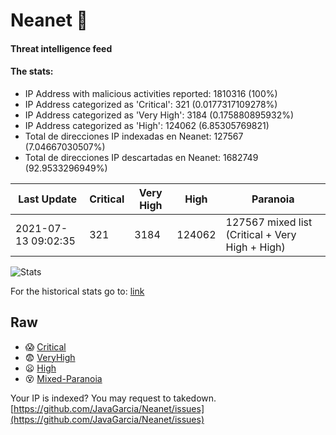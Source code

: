 # Neanet :hocho:
#### Threat intelligence feed
#### The stats:

- IP Address with malicious activities reported: 1810316 (100%)
- IP Address categorized as 'Critical':  321 (0.0177317109278%)
- IP Address categorized as 'Very High':  3184 (0.175880895932%)
- IP Address categorized as 'High':  124062 (6.85305769821)
- Total de direcciones IP indexadas en Neanet:  127567 (7.04667030507%)
- Total de direcciones IP descartadas en Neanet:  1682749 (92.9533296949%)

| Last Update | Critical | Very High | High | Paranoia |
| --- | --- | --- | --- | --- |
| 2021-07-13 09:02:35 | 321 | 3184 | 124062 | 127567 mixed list (Critical + Very High + High)|

![Stats](https://docs.google.com/spreadsheets/d/e/2PACX-1vSnaNMIXVabIpDJjufMlzH7poXnshF3mgd8Is1g9ytUEzVsP5my4Trn8f-xkoLLQ38xpL3HtmUexLo6/pubchart?oid=501124687&format=image)

For the historical stats go to: [link](/stats.csv)
## Raw
- :scream: [Critical](https://raw.githubusercontent.com/JavaGarcia/Neanet/master/blacklists/neanet_critical.txt)
- :fearful: [VeryHigh](https://raw.githubusercontent.com/JavaGarcia/Neanet/master/blacklists/neanet_veryHigh.txtt)
- :frowning: [High](https://raw.githubusercontent.com/JavaGarcia/Neanet/master/blacklists/neanet_high.txt)
- :dizzy_face: [Mixed-Paranoia](https://raw.githubusercontent.com/JavaGarcia/Neanet/master/blacklists/neanet_all.txt)


Your IP is indexed? You may request to takedown. [https://github.com/JavaGarcia/Neanet/issues](https://github.com/JavaGarcia/Neanet/issues)






























































































































































































































































































































































































































































































































































































































































































































































































































































































































































































































































































































































































































































































































































































































































































































































































































































































































































































































































































































































































































































































































































































































































































































































































































































































































































































































































































































































































































































































































































































































































































































































































































































































































































































































































































































































































































































































































































































































































































































































































































































































































































































































































































































































































































































































































































































































































































































































































































































































































































































































































































































































































































































































































































































































































































































































































































































































































































































































































































































































































































































































































































































































































































































































































































































































































































































































































































































































































































































































































































































































































































































































































































































































































































































































































































































































































































































































































































